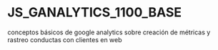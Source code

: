 # JS_GANALYTICS_1100_BASE
conceptos básicos de google analytics sobre creación de métricas y rastreo conductas con clientes en web

